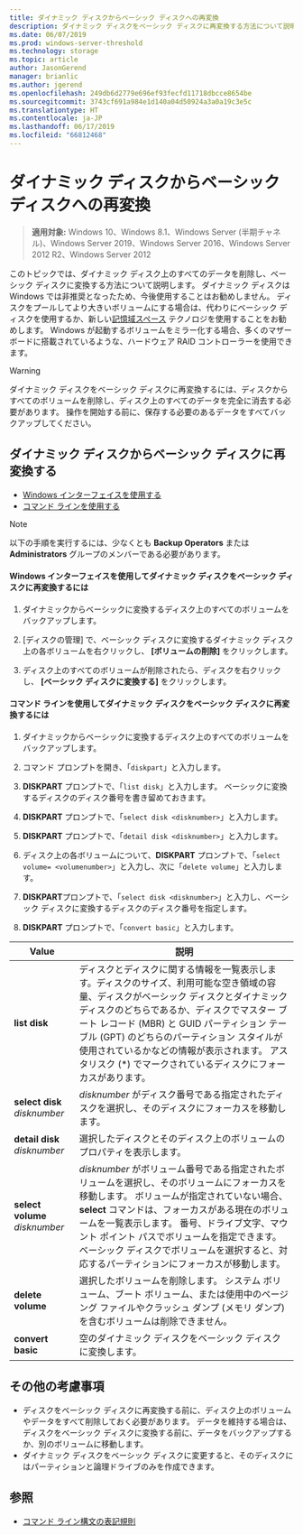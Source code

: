 ```yaml
---
title: ダイナミック ディスクからベーシック ディスクへの再変換
description: ダイナミック ディスクをベーシック ディスクに再変換する方法について説明します。
ms.date: 06/07/2019
ms.prod: windows-server-threshold
ms.technology: storage
ms.topic: article
author: JasonGerend
manager: brianlic
ms.author: jgerend
ms.openlocfilehash: 249db6d2779e696ef93fecfd11718dbcce8654be
ms.sourcegitcommit: 3743cf691a984e1d140a04d50924a3a0a19c3e5c
ms.translationtype: HT
ms.contentlocale: ja-JP
ms.lasthandoff: 06/17/2019
ms.locfileid: "66812468"
---
```

# <a name="change-a-dynamic-disk-back-to-a-basic-disk"></a>ダイナミック ディスクからベーシック ディスクへの再変換

> **適用対象:** Windows 10、Windows 8.1、Windows Server (半期チャネル)、Windows Server 2019、Windows Server 2016、Windows Server 2012 R2、Windows Server 2012

このトピックでは、ダイナミック ディスク上のすべてのデータを削除し、ベーシック ディスクに変換する方法について説明します。 ダイナミック ディスクは Windows では非推奨となったため、今後使用することはお勧めしません。 ディスクをプールしてより大きいボリュームにする場合は、代わりにベーシック ディスクを使用するか、新しい[記憶域スペース](https://support.microsoft.com/help/12438/windows-10-storage-spaces) テクノロジを使用することをお勧めします。 Windows が起動するボリュームをミラー化する場合、多くのマザーボードに搭載されているような、ハードウェア RAID コントローラーを使用できます。

> [!WARNING]
> ダイナミック ディスクをベーシック ディスクに再変換するには、ディスクからすべてのボリュームを削除し、ディスク上のすべてのデータを完全に消去する必要があります。 操作を開始する前に、保存する必要のあるデータをすべてバックアップしてください。

## <a name="changing-a-dynamic-disk-back-to-a-basic-disk"></a>ダイナミック ディスクからベーシック ディスクに再変換する

-   [Windows インターフェイスを使用する](#to-change-a-dynamic-disk-back-to-a-basic-disk-using-the-windows-interface)
-   [コマンド ラインを使用する](#to-change-a-dynamic-disk-back-to-a-basic-disk-using-a-command-line)

> [!NOTE]
> 以下の手順を実行するには、少なくとも **Backup Operators** または **Administrators** グループのメンバーである必要があります。

#### <a name="to-change-a-dynamic-disk-back-to-a-basic-disk-using-the-windows-interface"></a>Windows インターフェイスを使用してダイナミック ディスクをベーシック ディスクに再変換するには

1.  ダイナミックからベーシックに変換するディスク上のすべてのボリュームをバックアップします。

2.  [ディスクの管理] で、ベーシック ディスクに変換するダイナミック ディスク上の各ボリュームを右クリックし、 **[ボリュームの削除]** をクリックします。

3.  ディスク上のすべてのボリュームが削除されたら、ディスクを右クリックし、 **[ベーシック ディスクに変換する]** をクリックします。

#### <a name="to-change-a-dynamic-disk-back-to-a-basic-disk-using-a-command-line"></a>コマンド ラインを使用してダイナミック ディスクをベーシック ディスクに再変換するには

1.  ダイナミックからベーシックに変換するディスク上のすべてのボリュームをバックアップします。

2.  コマンド プロンプトを開き、「`diskpart`」と入力します。

3.  **DISKPART** プロンプトで、「`list disk`」と入力します。 ベーシックに変換するディスクのディスク番号を書き留めておきます。

4.  **DISKPART** プロンプトで、「`select disk <disknumber>`」と入力します。

5.  **DISKPART** プロンプトで、「`detail disk <disknumber>`」と入力します。

6.  ディスク上の各ボリュームについて、**DISKPART** プロンプトで、「`select volume= <volumenumber>`」と入力し、次に「`delete volume`」と入力します。

7.  **DISKPART**プロンプトで、「`select disk <disknumber>`」と入力し、ベーシック ディスクに変換するディスクのディスク番号を指定します。

8.  **DISKPART** プロンプトで、「`convert basic`」と入力します。


| Value  | 説明 |
| --- | --- |
| **list disk**                         | ディスクとディスクに関する情報を一覧表示します。ディスクのサイズ、利用可能な空き領域の容量、ディスクがベーシック ディスクとダイナミック ディスクのどちらであるか、ディスクでマスター ブート レコード (MBR) と GUID パーティション テーブル (GPT) のどちらのパーティション スタイルが使用されているかなどの情報が表示されます。 アスタリスク (*) でマークされているディスクにフォーカスがあります。 |
| **select disk** <em>disknumber</em>   | <em>disknumber</em> がディスク番号である指定されたディスクを選択し、そのディスクにフォーカスを移動します。  |
| **detail disk** <em>disknumber</em>   | 選択したディスクとそのディスク上のボリュームのプロパティを表示します。  |
| **select volume** <em>disknumber</em> | <em>disknumber</em> がボリューム番号である指定されたボリュームを選択し、そのボリュームにフォーカスを移動します。 ボリュームが指定されていない場合、**select** コマンドは、フォーカスがある現在のボリュームを一覧表示します。 番号、ドライブ文字、マウント ポイント パスでボリュームを指定できます。 ベーシック ディスクでボリュームを選択すると、対応するパーティションにフォーカスが移動します。 |
| **delete volume**                     | 選択したボリュームを削除します。 システム ボリューム、ブート ボリューム、または使用中のページング ファイルやクラッシュ ダンプ (メモリ ダンプ) を含むボリュームは削除できません。 |
| **convert basic** | 空のダイナミック ディスクをベーシック ディスクに変換します。  |

## <a name="additional-considerations"></a>その他の考慮事項

-   ディスクをベーシック ディスクに再変換する前に、ディスク上のボリュームやデータをすべて削除しておく必要があります。 データを維持する場合は、ディスクをベーシック ディスクに変換する前に、データをバックアップするか、別のボリュームに移動します。
-   ダイナミック ディスクをベーシック ディスクに変更すると、そのディスクにはパーティションと論理ドライブのみを作成できます。

## <a name="see-also"></a>参照

-   [コマンド ライン構文の表記規則](https://technet.microsoft.com/library/cc742449(v=ws.11).aspx)